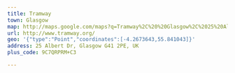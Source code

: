 ```yaml
---
title: Tramway
town: Glasgow
map: http://maps.google.com/maps?q=Tramway%2C%20%20Glasgow%2C%2025%20Albert%20Drive%2C%20Glasgow%2C%20GB%2C%20G41%202PE
url: http://www.tramway.org/
geo: '{"type":"Point","coordinates":[-4.2673643,55.841043]}'
address: 25 Albert Dr, Glasgow G41 2PE, UK
plus_code: 9C7QRPRM+C3

---
```


